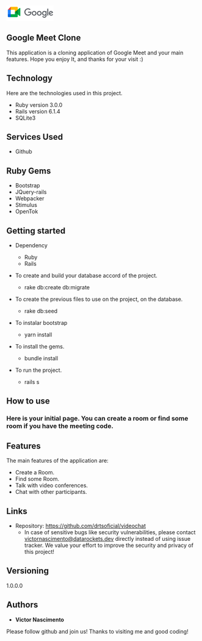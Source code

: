 
![Logo of the project](https://github.com/Lucasdfg07/Google_Meet_Clone/blob/master/app/assets/images/logo.png)


## Google Meet Clone
This application is a cloning application of Google Meet and your main features. Hope you enjoy It, and thanks for your visit :)


## Technology 

Here are the technologies used in this project.

* Ruby version  3.0.0
* Rails version 6.1.4
* SQLite3

## Services Used

* Github

## Ruby Gems

* Bootstrap
* JQuery-rails
* Webpacker
* Stimulus
* OpenTok


## Getting started

* Dependency
  - Ruby  
  - Rails

* To create and build your database accord of the project.
  - rake db:create db:migrate
  
* To create the previous files to use on the project, on the database.
  - rake db:seed

* To instalar bootstrap
  - yarn install
  
* To install the gems.
  - bundle install
  
* To run the project.
  - rails s

## How to use

### Here is your initial page. You can create a room or find some room if you have the meeting code.



## Features

The main features of the application are:
 - Create a Room.
 - Find some Room.
 - Talk with video conferences.
 - Chat with other participants.


## Links
  - Repository: https://github.com/drtsoficial/videochat
    - In case of sensitive bugs like security vulnerabilities, please contact
      victornascimento@datarockets.dev directly instead of using issue tracker. We value your effort
      to improve the security and privacy of this project!

  ## Versioning

  1.0.0.0


  ## Authors

  * **Victor Nascimento** 

  Please follow github and join us!
  Thanks to visiting me and good coding!
